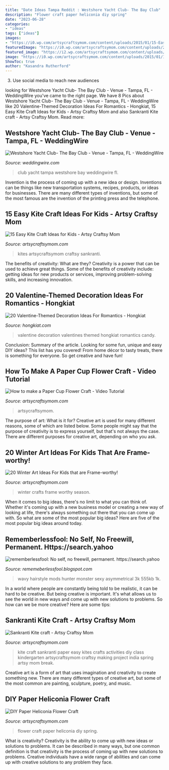 ```yaml
---
title: "Date Ideas Tampa Reddit : Westshore Yacht Club- The Bay Club"
description: "Flower craft paper heliconia diy spring"
date: "2023-06-28"
categories:
- "ideas"
tags: ["ideas"]
images:
- "https://i0.wp.com/artsycraftsymom.com/content/uploads/2015/01/15-Easy-Kite-Craft-Ideas-for-kids-pin-2.jpg?fit=700%2C1000&amp;ssl=1"
featuredImage: "https://i0.wp.com/artsycraftsymom.com/content/uploads/2017/06/Paper-Cup-Flower-Craft-1.jpg?fit=680%2C680&amp;ssl=1"
featured_image: "https://i2.wp.com/artsycraftsymom.com/content/uploads/2018/04/DIY-Spring-Felt-Heliconia-Flower-Craft-170511-1.jpg?fit=680%2C971&amp;ssl=1"
image: "https://i0.wp.com/artsycraftsymom.com/content/uploads/2015/01/15-Easy-Kite-Craft-Ideas-for-kids-pin-2.jpg?fit=700%2C1000&amp;ssl=1"
ShowToc: true
author: "Kasandra Rutherford"
---
```



3. Use social media to reach new audiences

	

		
looking for Westshore Yacht Club- The Bay Club - Venue - Tampa, FL - WeddingWire you've came to the right page. We have 8 Pics about Westshore Yacht Club- The Bay Club - Venue - Tampa, FL - WeddingWire like 20 Valentine-Themed Decoration Ideas For Romantics - Hongkiat, 15 Easy Kite Craft Ideas for Kids - Artsy Craftsy Mom and also Sankranti Kite craft - Artsy Craftsy Mom. Read more:
		
    
## Westshore Yacht Club- The Bay Club - Venue - Tampa, FL - WeddingWire

<img loading=lazy src="https://wwcdn.weddingwire.com/vendor/150001_155000/150812/thumbnails/1200x1200_1468005972-f2c18b796f7e7c54-racheljustinbyrodrigomendez-4o9a8655.jpg" onerror="this.onerror=null;this.src='https://tse1.mm.bing.net/th?id=OIP.6ODyJgbiCrhPrD2ZV1EfhAHaE8&amp;pid=15.1';" alt="Westshore Yacht Club- The Bay Club - Venue - Tampa, FL - WeddingWire">

_Source: weddingwire.com_

>club yacht tampa westshore bay weddingwire fl. 

	

Invention is the process of coming up with a new idea or design. Inventions can be things like new transportation systems, recipes, products, or ideas for businesses. There are many different types of inventions, but some of the most famous are the invention of the printing press and the telephone.

    
## 15 Easy Kite Craft Ideas For Kids - Artsy Craftsy Mom

<img loading=lazy src="https://i0.wp.com/artsycraftsymom.com/content/uploads/2015/01/15-Easy-Kite-Craft-Ideas-for-kids-pin-2.jpg?fit=700%2C1000&amp;ssl=1" onerror="this.onerror=null;this.src='https://tse4.mm.bing.net/th?id=OIP.zkCuQ_8D2oEjFTImJZEWPgHaKl&amp;pid=15.1';" alt="15 Easy Kite Craft Ideas for Kids - Artsy Craftsy Mom">

_Source: artsycraftsymom.com_

>kites artsycraftsymom craftsy sankranti. 

	

The benefits of creativity: What are they?
Creativity is a power that can be used to achieve great things. Some of the benefits of creativity include: getting ideas for new products or services, improving problem-solving skills, and increasing innovation.

    
## 20 Valentine-Themed Decoration Ideas For Romantics - Hongkiat

<img loading=lazy src="https://assets.hongkiat.com/uploads/valentines-day-decoration-ideas/1-valentines-day-decoration-ideas.jpg" onerror="this.onerror=null;this.src='https://tse1.mm.bing.net/th?id=OIP.a1dfWt8PjeI5v2i9eXV-lQHaKe&amp;pid=15.1';" alt="20 Valentine-Themed Decoration Ideas For Romantics - Hongkiat">

_Source: hongkiat.com_

>valentine decoration valentines themed hongkiat romantics candy. 

	

Conclusion: Summary of the article.
Looking for some fun, unique and easy DIY ideas? This list has you covered! From home décor to tasty treats, there is something for everyone. So get creative and have fun!

    
## How To Make A Paper Cup Flower Craft - Video Tutorial

<img loading=lazy src="https://i0.wp.com/artsycraftsymom.com/content/uploads/2017/06/Paper-Cup-Flower-Craft-1.jpg?fit=680%2C680&amp;ssl=1" onerror="this.onerror=null;this.src='https://tse2.mm.bing.net/th?id=OIP.U7cYJIvEhI1Cv0dv5HyfqQHaHa&amp;pid=15.1';" alt="How to make a Paper Cup Flower Craft - Video Tutorial">

_Source: artsycraftsymom.com_

>artsycraftsymom. 

	

The purpose of art: What is it for?
Creative art is used for many different reasons, some of which are listed below. Some people might say that the purpose of creativity is to express yourself, but that's not always the case. There are different purposes for creative art, depending on who you ask.

    
## 20 Winter Art Ideas For Kids That Are Frame-worthy!

<img loading=lazy src="https://i2.wp.com/artsycraftsymom.com/content/uploads/2018/01/Winter-Art-Ideas-for-Kids.png?fit=716%2C716&amp;ssl=1" onerror="this.onerror=null;this.src='https://tse2.mm.bing.net/th?id=OIP.oPjqLi5e8Hf5DUdg72G9VQHaHa&amp;pid=15.1';" alt="20 Winter Art Ideas For Kids that are Frame-worthy!">

_Source: artsycraftsymom.com_

>winter crafts frame worthy season. 

	

When it comes to big ideas, there's no limit to what you can think of. Whether it's coming up with a new business model or creating a new way of looking at life, there's always something out there that you can come up with. So what are some of the most popular big ideas? Here are five of the most popular big ideas around today.

    
## Rememberlessfool: No Self, No Freewill, Permanent. Https://search.yahoo

<img loading=lazy src="https://staticdelivery.nexusmods.com/mods/2531/images/thumbnails/316/316-1539328663-1037757614.jpeg" onerror="this.onerror=null;this.src='https://tse4.mm.bing.net/th?id=OIP.Z4-ZRP4B0Fo_v9VyfLFllAAAAA&amp;pid=15.1';" alt="rememberlessfool: No self, no freewill, permanent. https://search.yahoo">

_Source: rememeberlessfool.blogspot.com_

>wavy hairstyle mods hunter monster sexy asymmetrical 3k 555kb 1k. 

	

In a world where people are constantly being told to be realistic, it can be hard to be creative. But being creative is important. It's what allows us to see the world in new ways and come up with new solutions to problems. So how can we be more creative? Here are some tips:

    
## Sankranti Kite Craft - Artsy Craftsy Mom

<img loading=lazy src="https://i2.wp.com/artsycraftsymom.com/content/uploads/2013/11/Sankranti-Kite-craft.jpg?fit=441%2C640&amp;ssl=1" onerror="this.onerror=null;this.src='https://tse2.mm.bing.net/th?id=OIP.WHf-lwZHzd4IWOqQM_wergAAAA&amp;pid=15.1';" alt="Sankranti Kite craft - Artsy Craftsy Mom">

_Source: artsycraftsymom.com_

>kite craft sankranti paper easy kites crafts activities diy class kindergarten artsycraftsymom craftsy making project india spring artsy mom break. 

	

Creative art is a form of art that uses imagination and creativity to create something new. There are many different types of creative art, but some of the most common are painting, sculpture, poetry, and music.

    
## DIY Paper Heliconia Flower Craft

<img loading=lazy src="https://i2.wp.com/artsycraftsymom.com/content/uploads/2018/04/DIY-Spring-Felt-Heliconia-Flower-Craft-170511-1.jpg?fit=680%2C971&amp;ssl=1" onerror="this.onerror=null;this.src='https://tse4.mm.bing.net/th?id=OIP.lVu2m_EHSk8np1kxN_b77wHaKk&amp;pid=15.1';" alt="DIY Paper Heliconia Flower Craft">

_Source: artsycraftsymom.com_

>flower craft paper heliconia diy spring. 

	

What is creativity?
Creativity is the ability to come up with new ideas or solutions to problems. It can be described in many ways, but one common definition is that creativity is the process of coming up with new solutions to problems. Creative individuals have a wide range of abilities and can come up with creative solutions to any problem they face.

